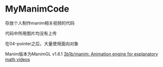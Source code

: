 # MyManimCode
存放个人制作manim相关视频的代码

代码中所用图片均没有上传

在04-pointer之后，大量使用面向对象

Manim版本为ManimGL v1.6.1 [3b1b/manim: Animation engine for explanatory math videos](https://github.com/3b1b/manim)

